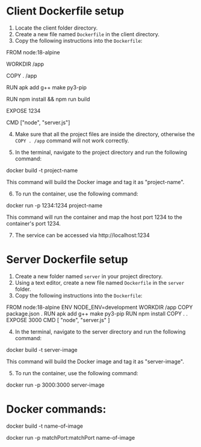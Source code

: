 # Client Dockerfile setup

1. Locate the client folder directory.
2. Create a new file named `Dockerfile` in the client directory.
3. Copy the following instructions into the `Dockerfile`:

FROM node:18-alpine

WORKDIR /app

COPY . /app

RUN apk add g++ make py3-pip

RUN npm install && npm run build

EXPOSE 1234

CMD ["node", "server.js"]


4. Make sure that all the project files are inside the directory, otherwise the `COPY . /app` command will not work correctly.

5. In the terminal, navigate to the project directory and run the following command:

docker build -t project-name 

This command will build the Docker image and tag it as "project-name".

6. To run the container, use the following command:

docker run -p 1234:1234 project-name


This command will run the container and map the host port 1234 to the container's port 1234.

7. The service can be accessed via http://localhost:1234

# Server Dockerfile setup

1. Create a new folder named `server` in your project directory.
2. Using a text editor, create a new file named `Dockerfile` in the `server` folder.
3. Copy the following instructions into the `Dockerfile`:

FROM node:18-alpine
ENV NODE_ENV=development
WORKDIR /app
COPY package.json .
RUN apk add g++ make py3-pip
RUN npm install
COPY . .
EXPOSE 3000
CMD [ "node", "server.js" ]

4. In the terminal, navigate to the server directory and run the following command:

docker build -t server-image 

This command will build the Docker image and tag it as "server-image".

5. To run the container, use the following command:

docker run -p 3000:3000 server-image



# Docker commands:

docker build -t name-of-image

docker run -p matchPort:matchPort name-of-image





